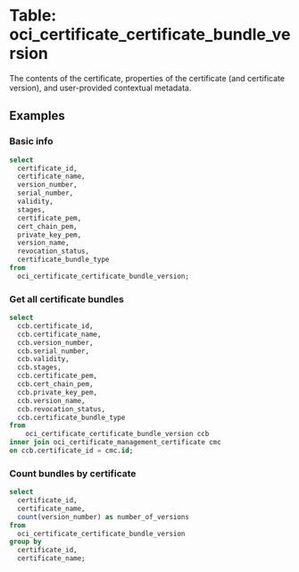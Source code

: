 # Table: oci_certificate_certificate_bundle_version

The contents of the certificate, properties of the certificate (and certificate version), and user-provided contextual metadata.

## Examples

### Basic info

```sql
select
  certificate_id,
  certificate_name,
  version_number,
  serial_number,
  validity,
  stages,
  certificate_pem,
  cert_chain_pem,
  private_key_pem,
  version_name,
  revocation_status,
  certificate_bundle_type
from
  oci_certificate_certificate_bundle_version;
```

### Get all certificate bundles

```sql
select
  ccb.certificate_id,
  ccb.certificate_name,
  ccb.version_number,
  ccb.serial_number,
  ccb.validity,
  ccb.stages,
  ccb.certificate_pem,
  ccb.cert_chain_pem,
  ccb.private_key_pem,
  ccb.version_name,
  ccb.revocation_status,
  ccb.certificate_bundle_type
from
    oci_certificate_certificate_bundle_version ccb
inner join oci_certificate_management_certificate cmc
on ccb.certificate_id = cmc.id;
```

### Count bundles by certificate

```sql
select
  certificate_id,
  certificate_name,
  count(version_number) as number_of_versions
from
  oci_certificate_certificate_bundle_version
group by
  certificate_id,
  certificate_name;
```